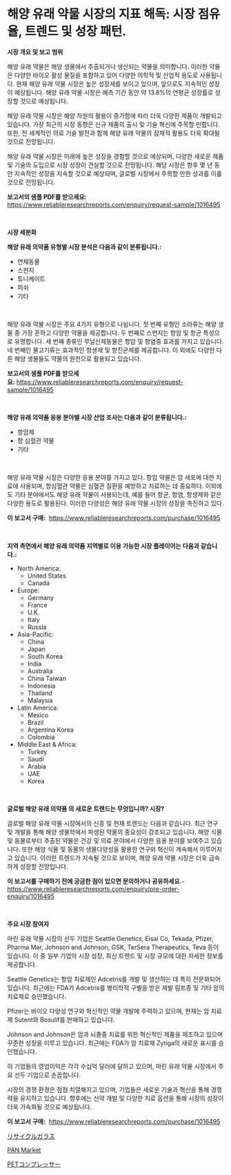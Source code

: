<p><h1>해양 유래 약물 시장의 지표 해독: 시장 점유율, 트렌드 및 성장 패턴.</h1></p><p><strong>시장 개요 및 보고 범위</strong></p>
<p><p>해양 유래 약물은 해양 생물에서 추출되거나 생산되는 약물을 의미합니다. 이러한 약물은 다양한 바이오 활성 물질을 포함하고 있어 다양한 의학적 및 산업적 용도로 사용됩니다. 현재 해양 유래 약물 시장은 높은 성장세를 보이고 있으며, 앞으로도 지속적인 성장이 예상됩니다. 해양 유래 약물 시장은 예측 기간 동안 약 13.8%의 연평균 성장률로 성장할 것으로 예상됩니다. </p><p>해양 유래 약물 시장은 해양 자원의 활용이 증가함에 따라 더욱 다양한 제품이 개발되고 있습니다. 가장 최근의 시장 동향은 신규 제품의 출시 및 기술 혁신에 주목할 만합니다. 또한, 전 세계적인 의료 기술 발전과 함께 해양 유래 약물의 잠재적 활용도 더욱 확대될 것으로 전망됩니다.</p><p>해양 유래 약물 시장은 미래에 높은 성장을 경험할 것으로 예상되며, 다양한 새로운 제품 및 기술의 도입으로 시장 성장이 견실할 것으로 전망됩니다. 해당 시장은 향후 몇 년 동안 지속적인 성장을 지속할 것으로 예상되며, 글로벌 시장에서 주목할 만한 성과를 이룰 것으로 전망됩니다.</p></p>
<p><strong>보고서의 샘플 PDF를 받으세요:</strong> <a href="https://www.reliableresearchreports.com/enquiry/request-sample/1016495">https://www.reliableresearchreports.com/enquiry/request-sample/1016495</a></p>
<p>&nbsp;</p>
<p><strong>시장 세분화</strong></p>
<p><strong>해양 유래 의약품 유형별 시장 분석은 다음과 같이 분류됩니다.:</strong></p>
<p><ul><li>연체동물</li><li>스펀지</li><li>튜니케이트</li><li>피쉬</li><li>기타</li></ul></p>
<p>&nbsp;</p>
<p><p>해양 유래 약물 시장은 주요 4가지 유형으로 나뉩니다. 첫 번째 유형인 소라류는 해양 생물 중 가장 흔하고 다양한 약물을 제공합니다. 두 번째로 스펀지는 항암 및 항균 특성으로 유명합니다. 세 번째 종류인 무날신체동물은 항암 및 항염증 효과를 가지고 있습니다. 네 번째인 물고기류는 효과적인 항생제 및 항진균제를 제공합니다. 이 외에도 다양한 다른 해양 생물들도 약물의 원천으로 활용되고 있습니다.</p></p>
<p><strong>보고서의 샘플 PDF를 받으세요:</strong>&nbsp;<a href="https://www.reliableresearchreports.com/enquiry/request-sample/1016495">https://www.reliableresearchreports.com/enquiry/request-sample/1016495</a></p>
<p>&nbsp;</p>
<p><strong> 해양 유래 의약품 응용 분야별 시장 산업 조사는 다음과 같이 분류됩니다.:</strong></p>
<p><ul><li>항암제</li><li>항 심혈관 약물</li><li>기타</li></ul></p>
<p>&nbsp;</p>
<p><p>해양 유래 약물 시장은 다양한 응용 분야를 가지고 있다. 항암 약물은 암 세포에 대한 치료에 사용되며, 항심혈관 약물은 심혈관 질환을 예방하고 치료하는 데 중요하다. 이외에도 기타 분야에서도 해양 유래 약물이 사용되는데, 예를 들어 항균, 항염, 항생제와 같은 다양한 용도로 활용된다. 이러한 다양성은 해양 유래 약물 시장의 성장을 촉진하고 있다.</p></p>
<p><strong>이 보고서 구매:</strong>&nbsp; <a href="https://www.reliableresearchreports.com/purchase/1016495">https://www.reliableresearchreports.com/purchase/1016495</a></p>
<p>&nbsp;</p>
<p><strong>지역 측면에서 해양 유래 의약품 지역별로 이용 가능한 시장 플레이어는 다음과 같습니다.:</strong></p>
<p><ul>
    <li>
        North America:
        <ul>
            <li>United States</li>
            <li>Canada</li>
        </ul>
    </li>
    <li>
        Europe:
        <ul>
            <li>Germany</li>
            <li>France</li>
            <li>U.K.</li>
            <li>Italy</li>
            <li>Russia</li>
        </ul>
    </li>
    <li>
        Asia-Pacific:
        <ul>
            <li>China</li>
            <li>Japan</li>
            <li>South Korea</li>
            <li>India</li>
            <li>Australia</li>
            <li>China Taiwan</li>
            <li>Indonesia</li>
            <li>Thailand</li>
            <li>Malaysia</li>
        </ul>
    </li>
    <li>
        Latin America:
        <ul>
            <li>Mexico</li>
            <li>Brazil</li>
            <li>Argentina Korea</li>
            <li>Colombia</li>
        </ul>
    </li>
    <li>
        Middle East & Africa:
        <ul>
            <li>Turkey</li>
            <li>Saudi</li>
            <li>Arabia</li>
            <li>UAE</li>
            <li>Korea</li>
        </ul>
    </li>
    </ul></p>
<p>&nbsp;</p>
<p><strong>글로벌 해양 유래 의약품 의 새로운 트렌드는 무엇입니까? 시장?</strong></p>
<p><p>글로벌 해양 유래 약물 시장에서의 신흥 및 현재 트렌드는 다음과 같습니다. 최근 연구 및 개발을 통해 해양 생물학에서 파생된 약물의 중요성이 강조되고 있습니다. 해양 식물 및 동물로부터 추출된 약물은 건강 및 의료 분야에서 다양한 응용 분야를 보여주고 있습니다. 또한 해양 식물 및 동물의 생물다양성을 활용한 연구와 혁신이 계속해서 이루어지고 있습니다. 이러한 트렌드가 지속될 것으로 보이며, 해양 유래 약물 시장은 더욱 급속하게 성장할 전망입니다.</p></p>
<p><strong>이 보고서를 구매하기 전에 궁금한 점이 있으면 문의하거나 공유하세요.</strong>- <a href="https://www.reliableresearchreports.com/enquiry/pre-order-enquiry/1016495">https://www.reliableresearchreports.com/enquiry/pre-order-enquiry/1016495</a></p>
<p>&nbsp;</p>
<p><strong>주요 시장 참여자</strong></p>
<p><p>마린 유래 약물 시장의 선두 기업은 Seattle Genetics, Eisai Co, Tekada, Pfizer, Pharma Mar, Johnson and Johnson, GSK, TerSera Therapeutics, Teva 등이 있습니다. 이 중 일부 기업의 시장 성장, 최신 트렌드 및 시장 규모에 대한 자세한 정보를 제공합니다.</p><p>Seattle Genetics는 항암 치료제인 Adcetris를 개발 및 생산하는 데 특히 전문화되어 있습니다. 최근에는 FDA가 Adcetris를 병리학적 구별을 받은 재발 림프종 및 기타 암의 치료제로 승인했습니다.</p><p>Pfizer는 바이오 다양성 연구와 혁신적인 약물 개발에 주력하고 있으며, 현재는 암 치료제 Sutent와 Bosulif를 판매하고 있습니다.</p><p>Johnson and Johnson은 암과 뇌졸중 치료를 위한 혁신적인 제품을 제조하고 있으며 꾸준한 성장을 이루고 있습니다. 최근에는 FDA가 암 치료제 Zytiga의 새로운 표시를 승인했습니다.</p><p>이 기업들의 영업이익은 각각 수십억 달러에 달하고 있으며, 마린 유래 약물 시장에서 주요 선두 기업으로 손꼽힙니다.</p><p>시장의 경쟁 환경은 점점 치열해지고 있으며, 기업들은 새로운 기술과 혁신을 통해 경쟁력을 유지하고 있습니다. 향후에는 신약 개발 및 다양한 치료 옵션을 통해 시장의 성장이 더욱 가속화될 것으로 예상됩니다.</p></p>
<p><strong>이 보고서 구매:</strong>&nbsp;&nbsp;<a href="https://www.reliableresearchreports.com/purchase/1016495">https://www.reliableresearchreports.com/purchase/1016495</a></p>
<p><p><a href="https://github.com/laurenreichert/Market-Research-Report-List-1/blob/main/895300416988.md">リサイクルガラス</a></p><p><a href="https://metal-farmhouse-e95.notion.site/PAN-Market-Research-Report-Forecasted-for-Period-from-2024-2031-by-Market-Type-Market-Applicatio-f839135903464c73b1fef76518f2c60b">PAN Market</a></p><p><a href="https://github.com/RodHoppe07/Market-Research-Report-List-1/blob/main/818827616989.md">PETコンプレッサー</a></p></p>
